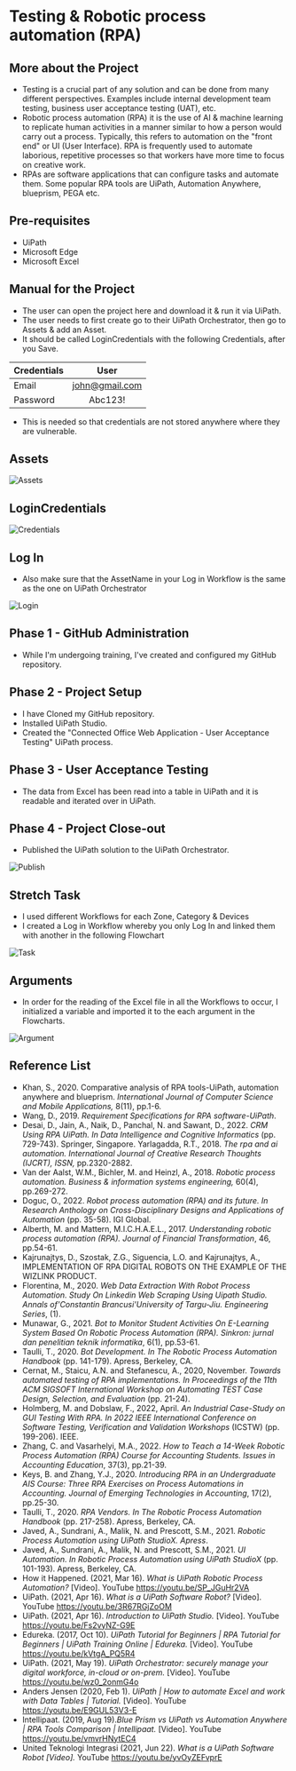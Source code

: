 # Testing & Robotic process automation (RPA)

## More about the Project
- Testing is a crucial part of any solution and can be done from many different perspectives. Examples include internal development team testing, business user acceptance testing (UAT), etc.
- Robotic process automation (RPA) it is the use of AI & machine learning to replicate human activities in a manner similar to how a person would carry out a process. Typically, this refers to automation on the "front end" or UI (User Interface). RPA is frequently used to automate laborious, repetitive processes so that workers have more time to focus on creative work. 
- RPAs are software applications that can configure tasks and automate them. Some popular RPA tools are UiPath, Automation Anywhere, blueprism, PEGA etc.


## Pre-requisites
- UiPath
- Microsoft Edge
- Microsoft Excel

## Manual for the Project
- The user can open the project here and download it & run it via UiPath.
- The user needs to first create go to their UiPath Orchestrator, then go to Assets & add an Asset. 
- It should be called LoginCredentials with the following Credentials, after you Save.

| Credentials   | User            | 
| :------------ |:---------------:|
| Email         | john@gmail.com  | 
| Password      | Abc123!         | 

- This is needed so that credentials are not stored anywhere where they are vulnerable.

## Assets
<img src="/Images/Assets.PNG" alt="Assets">

## LoginCredentials
<img src="/Images/Credentials.PNG" alt="Credentials">

## Log In
- Also make sure that the AssetName in your Log in Workflow is the same as the one on UiPath Orchestrator
<img src="/Images/Login.PNG" alt="Login">

## Phase 1 - GitHub Administration
- While I'm undergoing training, I've created and configured my GitHub repository.

## Phase 2 - Project Setup 
- I have Cloned my GitHub repository.
- Installed UiPath Studio.
- Created the "Connected Office Web Application - User Acceptance Testing" UiPath process.

## Phase 3 - User Acceptance Testing
- The data from Excel has been read into a table in UiPath and it is readable and iterated over in UiPath.

## Phase 4 - Project Close-out
- Published the UiPath solution to the UiPath Orchestrator.
<img src="/Images/Publish.PNG" alt="Publish">

## Stretch Task
- I used different Workflows for each Zone, Category & Devices
- I created a Log in Workflow whereby you only Log In and linked them with another in the following Flowchart
<img src="/Images/Task.PNG" alt="Task">

## Arguments
- In order for the reading of the Excel file in all the Workflows to occur, I initialized a variable and imported it to the each argument in the Flowcharts.
<img src="/Images/Argument.PNG" alt="Argument">


## Reference List
- Khan, S., 2020. Comparative analysis of RPA tools-UiPath, automation anywhere and blueprism.<i> International Journal of Computer Science and Mobile Applications, </i> 8(11), pp.1-6.
- Wang, D., 2019. <i>Requirement Specifications for RPA software-UiPath</i>.
- Desai, D., Jain, A., Naik, D., Panchal, N. and Sawant, D., 2022. <i>CRM Using RPA UiPath. In Data Intelligence and Cognitive Informatics </i> (pp. 729-743). Springer, Singapore.
Yarlagadda, R.T., 2018.<i> The rpa and ai automation. International Journal of Creative Research Thoughts (IJCRT), ISSN, </i> pp.2320-2882.
- Van der Aalst, W.M., Bichler, M. and Heinzl, A., 2018. <i>Robotic process automation. Business & information systems engineering,</i> 60(4), pp.269-272.
- Doguc, O., 2022.<i> Robot process automation (RPA) and its future. In Research Anthology on Cross-Disciplinary Designs and Applications of Automation</i> (pp. 35-58). IGI Global.
- Alberth, M. and Mattern, M.I.C.H.A.E.L., 2017.<i> Understanding robotic process automation (RPA). Journal of Financial Transformation</i>, 46, pp.54-61.
- Kajrunajtys, D., Szostak, Z.G., Siguencia, L.O. and Kajrunajtys, A., IMPLEMENTATION OF RPA DIGITAL ROBOTS ON THE EXAMPLE OF THE WIZLINK PRODUCT.
- Florentina, M., 2020. <i>Web Data Extraction With Robot Process Automation. Study On Linkedin Web Scraping Using Uipath Studio. Annals of'Constantin Brancusi'University of Targu-Jiu. Engineering Series</i>, (1).
- Munawar, G., 2021.<i> Bot to Monitor Student Activities On E-Learning System Based On Robotic Process Automation (RPA). Sinkron: jurnal dan penelitian teknik informatika</i>, 6(1), pp.53-61.
- Taulli, T., 2020.<i> Bot Development. In The Robotic Process Automation Handbook</i> (pp. 141-179). Apress, Berkeley, CA.
- Cernat, M., Staicu, A.N. and Stefanescu, A., 2020, November.<i> Towards automated testing of RPA implementations. In Proceedings of the 11th ACM SIGSOFT International Workshop on Automating TEST Case Design, Selection, and Evaluation</i> (pp. 21-24).
- Holmberg, M. and Dobslaw, F., 2022, April. <i>An Industrial Case-Study on GUI Testing With RPA. In 2022 IEEE International Conference on Software Testing, Verification and Validation Workshops</i> (ICSTW) (pp. 199-206). IEEE.
- Zhang, C. and Vasarhelyi, M.A., 2022.<i> How to Teach a 14-Week Robotic Process Automation (RPA) Course for Accounting Students. Issues in Accounting Education</i>, 37(3), pp.21-39.
- Keys, B. and Zhang, Y.J., 2020. <i>Introducing RPA in an Undergraduate AIS Course: Three RPA Exercises on Process Automations in Accounting. Journal of Emerging Technologies in Accounting</i>, 17(2), pp.25-30.
- Taulli, T., 2020.<i> RPA Vendors. In The Robotic Process Automation Handbook</i> (pp. 217-258). Apress, Berkeley, CA.
- Javed, A., Sundrani, A., Malik, N. and Prescott, S.M., 2021.<i> Robotic Process Automation using UiPath StudioX. Apress</i>.
- Javed, A., Sundrani, A., Malik, N. and Prescott, S.M., 2021.<i> UI Automation. In Robotic Process Automation using UiPath StudioX</i> (pp. 101-193). Apress, Berkeley, CA.
- How it Happened. (2021, Mar 16).<i> What is UiPath Robotic Process Automation?</i> [Video]. YouTube https://youtu.be/SP_JGuHr2VA
- UiPath. (2021, Apr 16).<i> What is a UiPath Software Robot?</i> [Video]. YouTube https://youtu.be/3R67RGjZoOM
- UiPath. (2021, Apr 16).<i> Introduction to UiPath Studio.</i>  [Video]. YouTube https://youtu.be/Fs2vyNZ-G9E
- Edureka. (2017, Oct 10).<i> UiPath Tutorial for Beginners | RPA Tutorial for Beginners | UiPath Training Online | Edureka.</i> [Video]. YouTube https://youtu.be/kVtgA_PQ5R4
- UiPath. (2021, May 19).<i> UiPath Orchestrator: securely manage your digital workforce, in-cloud or on-prem.</i>  [Video]. YouTube https://youtu.be/wz0_2onmG4o
- Anders Jensen (2020, Feb 1).<i> UiPath | How to automate Excel and work with Data Tables | Tutorial.</i> [Video]. YouTube https://youtu.be/E9GUL53V3-E
- Intellipaat. (2019, Aug 19).<i>Blue Prism vs UiPath vs Automation Anywhere | RPA Tools Comparison | Intellipaat.</i> [Video]. YouTube https://youtu.be/vmvrHNytEC4
- United Teknologi Integrasi (2021, Jun 22).<i> What is a UiPath Software Robot [Video].</i> YouTube https://youtu.be/yvOyZEFvprE

